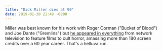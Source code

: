 ```yaml
---
title: "Dick Miller dies at 90"
date: 2019-01-30 21:49 -0800
---
```


Miller was best known for his work with Roger Corman ("Bucket of Blood") and Joe Dante ("Gremlins") but [he appeared in everything](https://variety.com/2019/film/news/dick-miller-dead-dies-gremlins-terminator-1203124265/) from network television to feature films to cult horror, amassing more than 180 screen credits over a 60 year career. That's a helluva run.
